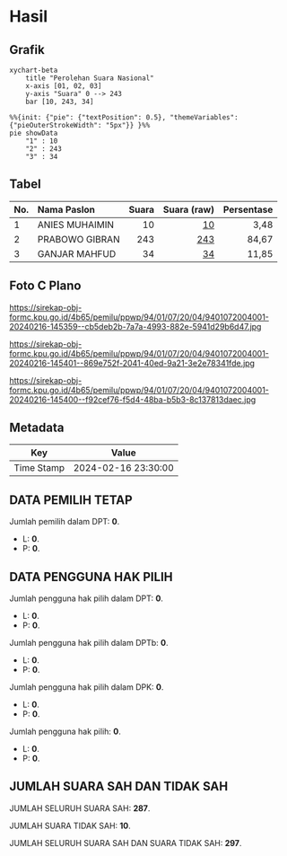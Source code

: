# Hasil

## Grafik

```mermaid
xychart-beta
    title "Perolehan Suara Nasional"
    x-axis [01, 02, 03]
    y-axis "Suara" 0 --> 243
    bar [10, 243, 34]
```

```mermaid
%%{init: {"pie": {"textPosition": 0.5}, "themeVariables": {"pieOuterStrokeWidth": "5px"}} }%%
pie showData
    "1" : 10
    "2" : 243
    "3" : 34
```

## Tabel

| No. | Nama Paslon    | Suara | Suara (raw) | Persentase |
|:--- |:-------------- | -----:| -----------:| ----------:|
| 1   | ANIES MUHAIMIN | 10    | [10][p-1]   | 3,48       |
| 2   | PRABOWO GIBRAN | 243   | [243][p-2]  | 84,67      |
| 3   | GANJAR MAHFUD  | 34    | [34][p-3]   | 11,85      |


[p-1]: https://github.com/gigit-pemilu/pemilu-2024/blob/main/pilpres/hitung-suara/sub/94-papua-tengah/sub/01-nabire/sub/07-makimi/sub/2004-lagari-jaya/sub/001-tps/sub/paslon-1.txt
[p-2]: https://github.com/gigit-pemilu/pemilu-2024/blob/main/pilpres/hitung-suara/sub/94-papua-tengah/sub/01-nabire/sub/07-makimi/sub/2004-lagari-jaya/sub/001-tps/sub/paslon-2.txt
[p-3]: https://github.com/gigit-pemilu/pemilu-2024/blob/main/pilpres/hitung-suara/sub/94-papua-tengah/sub/01-nabire/sub/07-makimi/sub/2004-lagari-jaya/sub/001-tps/sub/paslon-3.txt

## Foto C Plano

https://sirekap-obj-formc.kpu.go.id/4b65/pemilu/ppwp/94/01/07/20/04/9401072004001-20240216-145359--cb5deb2b-7a7a-4993-882e-5941d29b6d47.jpg

https://sirekap-obj-formc.kpu.go.id/4b65/pemilu/ppwp/94/01/07/20/04/9401072004001-20240216-145401--869e752f-2041-40ed-9a21-3e2e78341fde.jpg

https://sirekap-obj-formc.kpu.go.id/4b65/pemilu/ppwp/94/01/07/20/04/9401072004001-20240216-145400--f92cef76-f5d4-48ba-b5b3-8c137813daec.jpg


## Metadata

| Key        | Value               |
| ---------- | ------------------- |
| Time Stamp | 2024-02-16 23:30:00 |


## DATA PEMILIH TETAP

Jumlah pemilih dalam DPT: **0**.
 * L: **0**.
 * P: **0**.

## DATA PENGGUNA HAK PILIH

Jumlah pengguna hak pilih dalam DPT: **0**.
 * L: **0**.
 * P: **0**.

Jumlah pengguna hak pilih dalam DPTb: **0**.
 * L: **0**.
 * P: **0**.

Jumlah pengguna hak pilih dalam DPK: **0**.
 * L: **0**.
 * P: **0**.

Jumlah pengguna hak pilih: **0**.
 * L: **0**.
 * P: **0**.

## JUMLAH SUARA SAH DAN TIDAK SAH

JUMLAH SELURUH SUARA SAH: **287**.

JUMLAH SUARA TIDAK SAH: **10**.

JUMLAH SELURUH SUARA SAH DAN SUARA TIDAK SAH: **297**.


